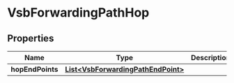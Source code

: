 
# VsbForwardingPathHop

## Properties
Name | Type | Description | Notes
------------ | ------------- | ------------- | -------------
**hopEndPoints** | [**List&lt;VsbForwardingPathEndPoint&gt;**](VsbForwardingPathEndPoint.md) |  |  [optional]



